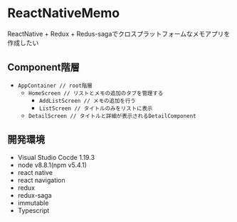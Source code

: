 # ReactNativeMemo
ReactNative + Redux + Redus-sagaでクロスプラットフォームなメモアプリを作成したい

## Component階層
* ```AppContainer // root階層```
   - ```HomeScreen // リストとメモの追加のタブを管理する```
      * ```AddListScreen // メモの追加を行う```
      * ```ListScreen // タイトルのみをリストに表示``` 
   - ```DetailScreen // タイトルと詳細が表示されるDetailComponent```

## 開発環境
* Visual Studio Cocde 1.19.3
* node v8.8.1(npm v5.4.1)
* react native
* react navigation
* redux
* redux-saga
* immutable
* Typescript

